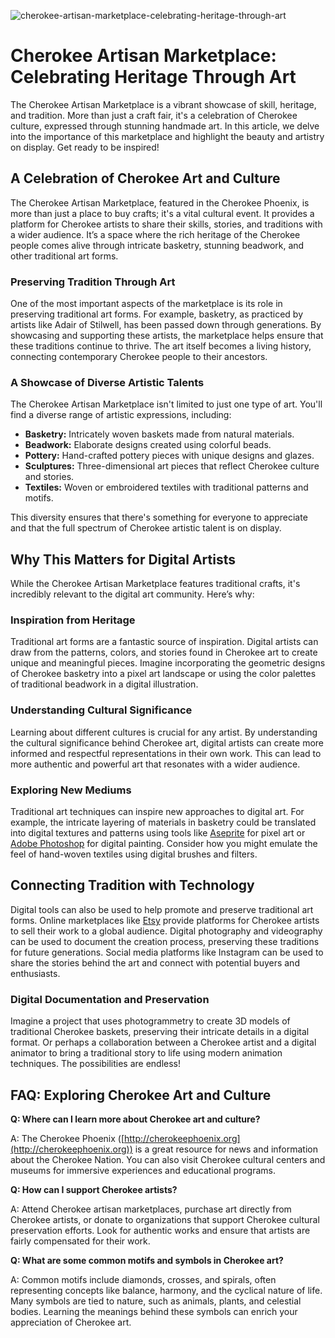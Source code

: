 ![cherokee-artisan-marketplace-celebrating-heritage-through-art](https://images.pexels.com/photos/18069362/pexels-photo-18069362.png?auto=compress&cs=tinysrgb&fit=crop&h=627&w=1200)

# Cherokee Artisan Marketplace: Celebrating Heritage Through Art

The Cherokee Artisan Marketplace is a vibrant showcase of skill, heritage, and tradition. More than just a craft fair, it's a celebration of Cherokee culture, expressed through stunning handmade art. In this article, we delve into the importance of this marketplace and highlight the beauty and artistry on display. Get ready to be inspired!

## A Celebration of Cherokee Art and Culture

The Cherokee Artisan Marketplace, featured in the Cherokee Phoenix, is more than just a place to buy crafts; it's a vital cultural event. It provides a platform for Cherokee artists to share their skills, stories, and traditions with a wider audience. It’s a space where the rich heritage of the Cherokee people comes alive through intricate basketry, stunning beadwork, and other traditional art forms.

### Preserving Tradition Through Art

One of the most important aspects of the marketplace is its role in preserving traditional art forms. For example, basketry, as practiced by artists like Adair of Stilwell, has been passed down through generations. By showcasing and supporting these artists, the marketplace helps ensure that these traditions continue to thrive. The art itself becomes a living history, connecting contemporary Cherokee people to their ancestors.

### A Showcase of Diverse Artistic Talents

The Cherokee Artisan Marketplace isn't limited to just one type of art. You'll find a diverse range of artistic expressions, including:

*   **Basketry:** Intricately woven baskets made from natural materials.
*   **Beadwork:** Elaborate designs created using colorful beads.
*   **Pottery:** Hand-crafted pottery pieces with unique designs and glazes.
*   **Sculptures:** Three-dimensional art pieces that reflect Cherokee culture and stories.
*   **Textiles:** Woven or embroidered textiles with traditional patterns and motifs.

This diversity ensures that there's something for everyone to appreciate and that the full spectrum of Cherokee artistic talent is on display.

## Why This Matters for Digital Artists

While the Cherokee Artisan Marketplace features traditional crafts, it's incredibly relevant to the digital art community. Here’s why:

### Inspiration from Heritage

Traditional art forms are a fantastic source of inspiration. Digital artists can draw from the patterns, colors, and stories found in Cherokee art to create unique and meaningful pieces. Imagine incorporating the geometric designs of Cherokee basketry into a pixel art landscape or using the color palettes of traditional beadwork in a digital illustration.

### Understanding Cultural Significance

Learning about different cultures is crucial for any artist. By understanding the cultural significance behind Cherokee art, digital artists can create more informed and respectful representations in their own work. This can lead to more authentic and powerful art that resonates with a wider audience.

### Exploring New Mediums

Traditional art techniques can inspire new approaches to digital art. For example, the intricate layering of materials in basketry could be translated into digital textures and patterns using tools like [Aseprite](https://www.aseprite.org/) for pixel art or [Adobe Photoshop](https://www.adobe.com/products/photoshop.html) for digital painting. Consider how you might emulate the feel of hand-woven textiles using digital brushes and filters.

## Connecting Tradition with Technology

Digital tools can also be used to help promote and preserve traditional art forms. Online marketplaces like [Etsy](https://www.etsy.com/) provide platforms for Cherokee artists to sell their work to a global audience. Digital photography and videography can be used to document the creation process, preserving these traditions for future generations. Social media platforms like Instagram can be used to share the stories behind the art and connect with potential buyers and enthusiasts.

### Digital Documentation and Preservation

Imagine a project that uses photogrammetry to create 3D models of traditional Cherokee baskets, preserving their intricate details in a digital format. Or perhaps a collaboration between a Cherokee artist and a digital animator to bring a traditional story to life using modern animation techniques. The possibilities are endless!

## FAQ: Exploring Cherokee Art and Culture

**Q: Where can I learn more about Cherokee art and culture?**

A: The Cherokee Phoenix ([http://cherokeephoenix.org](http://cherokeephoenix.org)) is a great resource for news and information about the Cherokee Nation. You can also visit Cherokee cultural centers and museums for immersive experiences and educational programs.

**Q: How can I support Cherokee artists?**

A: Attend Cherokee artisan marketplaces, purchase art directly from Cherokee artists, or donate to organizations that support Cherokee cultural preservation efforts. Look for authentic works and ensure that artists are fairly compensated for their work.

**Q: What are some common motifs and symbols in Cherokee art?**

A: Common motifs include diamonds, crosses, and spirals, often representing concepts like balance, harmony, and the cyclical nature of life. Many symbols are tied to nature, such as animals, plants, and celestial bodies. Learning the meanings behind these symbols can enrich your appreciation of Cherokee art.
